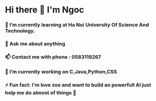 # Hi there 👋 I'm Ngoc 
### 🌱 I’m currently learning at Ha Noi University Of Science And Technology.
### 💬 Ask me about anything
### 📫 Contact me with phone : 0583119267
### 🔭 I’m currently working on C,Java,Python,CSS
### ⚡ Fun fact: I'm love zoe and want to build an powerfull AI just help me do almost of things :robot:

<!--
**loli-slayer/loli-slayer** is a ✨ _special_ ✨ repository because its `README.md` (this file) appears on your GitHub profile.

Here are some ideas to get you started:

- 🔭 I’m currently working on ...
- 🌱 I’m currently learning ...
- 👯 I’m looking to collaborate on ...
- 🤔 I’m looking for help with ...
- 💬 Ask me about ...
- 📫 How to reach me: ...
- 😄 Pronouns: ...
- ⚡ Fun fact: ...
-->
